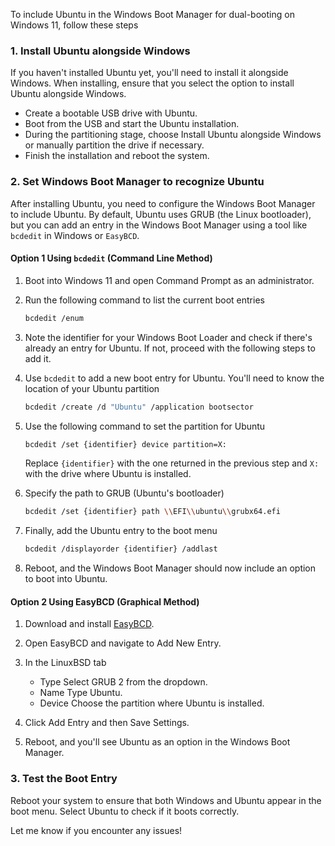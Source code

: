 To include Ubuntu in the Windows Boot Manager for dual-booting on Windows 11, follow these steps

### 1. Install Ubuntu alongside Windows
   If you haven't installed Ubuntu yet, you'll need to install it alongside Windows. When installing, ensure that you select the option to install Ubuntu alongside Windows.

   - Create a bootable USB drive with Ubuntu.
   - Boot from the USB and start the Ubuntu installation.
   - During the partitioning stage, choose Install Ubuntu alongside Windows or manually partition the drive if necessary.
   - Finish the installation and reboot the system.

### 2. Set Windows Boot Manager to recognize Ubuntu
   After installing Ubuntu, you need to configure the Windows Boot Manager to include Ubuntu. By default, Ubuntu uses GRUB (the Linux bootloader), but you can add an entry in the Windows Boot Manager using a tool like `bcdedit` in Windows or `EasyBCD`.

#### Option 1 Using `bcdedit` (Command Line Method)

1. Boot into Windows 11 and open Command Prompt as an administrator.

2. Run the following command to list the current boot entries
   ```bash
   bcdedit /enum
   ```

3. Note the identifier for your Windows Boot Loader and check if there's already an entry for Ubuntu. If not, proceed with the following steps to add it.

4. Use `bcdedit` to add a new boot entry for Ubuntu. You'll need to know the location of your Ubuntu partition
   ```bash
   bcdedit /create /d "Ubuntu" /application bootsector
   ```

5. Use the following command to set the partition for Ubuntu
   ```bash
   bcdedit /set {identifier} device partition=X:
   ```
   Replace `{identifier}` with the one returned in the previous step and `X:` with the drive where Ubuntu is installed.

6. Specify the path to GRUB (Ubuntu's bootloader)
   ```bash
   bcdedit /set {identifier} path \\EFI\\ubuntu\\grubx64.efi
   ```

7. Finally, add the Ubuntu entry to the boot menu
   ```bash
   bcdedit /displayorder {identifier} /addlast
   ```

8. Reboot, and the Windows Boot Manager should now include an option to boot into Ubuntu.

#### Option 2 Using EasyBCD (Graphical Method)

1. Download and install [EasyBCD](httpsneosmart.netEasyBCD).

2. Open EasyBCD and navigate to Add New Entry.

3. In the LinuxBSD tab
   - Type Select GRUB 2 from the dropdown.
   - Name Type Ubuntu.
   - Device Choose the partition where Ubuntu is installed.

4. Click Add Entry and then Save Settings.

5. Reboot, and you'll see Ubuntu as an option in the Windows Boot Manager.

### 3. Test the Boot Entry
   Reboot your system to ensure that both Windows and Ubuntu appear in the boot menu. Select Ubuntu to check if it boots correctly.

Let me know if you encounter any issues!